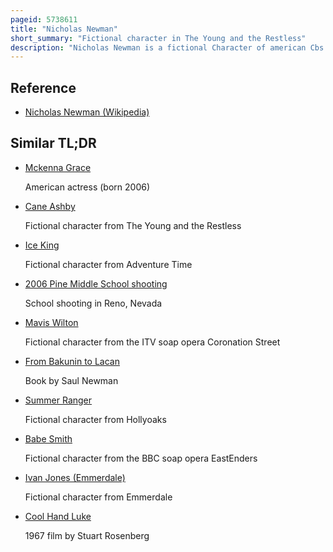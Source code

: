 ```yaml
---
pageid: 5738611
title: "Nicholas Newman"
short_summary: "Fictional character in The Young and the Restless"
description: "Nicholas Newman is a fictional Character of american Cbs Soap opera the young and the Restless. Created and introduced by William J. Bell was born in 1988 Onscreen as the second Child of supercouple Characters Victor and nikki Newman. The Writer of the Series decided to rapidly Age the Character to a Teenager in the Summer of 1994 as presented by a Set of Twins and later two Child Actors. That June, Joshua Morrow began portraying Nick, and has remained in the Role ever since. The Character was reintroduced with the Purpose of developing a Relationship with another Character Sharon Collins who was introduced around the same Story. The Pair that produced three Children faith Newman and Cassie noah proved popular among Viewers. They are regarded by the Soap Opera Media as a prominent Supercouple."
---
```


## Reference

- [Nicholas Newman (Wikipedia)](https://en.wikipedia.org/?curid=5738611)

## Similar TL;DR

- [Mckenna Grace](/tldr/en/mckenna-grace)

  American actress (born 2006)

- [Cane Ashby](/tldr/en/cane-ashby)

  Fictional character from The Young and the Restless

- [Ice King](/tldr/en/ice-king)

  Fictional character from Adventure Time

- [2006 Pine Middle School shooting](/tldr/en/2006-pine-middle-school-shooting)

  School shooting in Reno, Nevada

- [Mavis Wilton](/tldr/en/mavis-wilton)

  Fictional character from the ITV soap opera Coronation Street

- [From Bakunin to Lacan](/tldr/en/from-bakunin-to-lacan)

  Book by Saul Newman

- [Summer Ranger](/tldr/en/summer-ranger)

  Fictional character from Hollyoaks

- [Babe Smith](/tldr/en/babe-smith)

  Fictional character from the BBC soap opera EastEnders

- [Ivan Jones (Emmerdale)](/tldr/en/ivan-jones-emmerdale)

  Fictional character from Emmerdale

- [Cool Hand Luke](/tldr/en/cool-hand-luke)

  1967 film by Stuart Rosenberg
